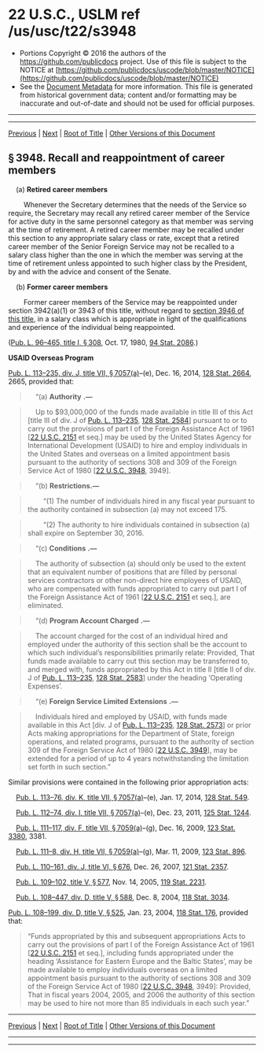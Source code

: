---
---

# 22 U.S.C., USLM ref /us/usc/t22/s3948

* Portions Copyright © 2016 the authors of the https://github.com/publicdocs project.
  Use of this file is subject to the NOTICE at [https://github.com/publicdocs/uscode/blob/master/NOTICE](https://github.com/publicdocs/uscode/blob/master/NOTICE)
* See the [Document Metadata](././../../../../..//README.md) for more information.
  This file is generated from historical government data; content and/or formatting may be inaccurate and out-of-date and should not be used for official purposes.

----------
----------

[Previous](./../../../../..//us/usc/t22/ch52/schIII/m__us_usc_t22_s3947.md) | [Next](./../../../../..//us/usc/t22/ch52/schIII/m__us_usc_t22_s3949.md) | [Root of Title](./../../../../../) | [Other Versions of this Document](https://publicdocs.github.io/go/links?ns=uslm&ref=%2Fus%2Fusc%2Ft22%2Fs3948)

## § 3948. Recall and reappointment of career members

    (a) __Retired career members__ 

        Whenever the Secretary determines that the needs of the Service so require, the Secretary may recall any retired career member of the Service for active duty in the same personnel category as that member was serving at the time of retirement. A retired career member may be recalled under this section to any appropriate salary class or rate, except that a retired career member of the Senior Foreign Service may not be recalled to a salary class higher than the one in which the member was serving at the time of retirement unless appointed to such higher class by the President, by and with the advice and consent of the Senate.

    (b) __Former career members__ 

        Former career members of the Service may be reappointed under section 3942(a)(1) or 3943 of this title, without regard to [section 3946 of this title][/us/usc/t22/s3946], in a salary class which is appropriate in light of the qualifications and experience of the individual being reappointed.

([Pub. L. 96–465, title I, § 308][/us/pl/96/465/s308], Oct. 17, 1980, [94 Stat. 2086][/us/stat/94/2086].)

 __USAID Overseas Program__ 

[Pub. L. 113–235, div. J, title VII, § 7057(a)][/us/pl/113/235/s7057/a]–(e), Dec. 16, 2014, [128 Stat. 2664][/us/stat/128/2664], 2665, provided that:

>     “(a)  __Authority__  __.—__ 

>     Up to $93,000,000 of the funds made available in title III of this Act \[title III of div. J of [Pub. L. 113–235][/us/pl/113/235], [128 Stat. 2584][/us/stat/128/2584]\] pursuant to or to carry out the provisions of part I of the Foreign Assistance Act of 1961 \[[22 U.S.C. 2151][/us/usc/t22/s2151] et seq.\] may be used by the United States Agency for International Development (USAID) to hire and employ individuals in the United States and overseas on a limited appointment basis pursuant to the authority of sections 308 and 309 of the Foreign Service Act of 1980 \[[22 U.S.C. 3948][/us/usc/t22/s3948], 3949\].

>     “(b) __Restrictions.—__ 

>         “(1) The number of individuals hired in any fiscal year pursuant to the authority contained in subsection (a) may not exceed 175.

>         “(2) The authority to hire individuals contained in subsection (a) shall expire on September 30, 2016.

>     “(c)  __Conditions__  __.—__ 

>     The authority of subsection (a) should only be used to the extent that an equivalent number of positions that are filled by personal services contractors or other non-direct hire employees of USAID, who are compensated with funds appropriated to carry out part I of the Foreign Assistance Act of 1961 \[[22 U.S.C. 2151][/us/usc/t22/s2151] et seq.\], are eliminated.

>     “(d)  __Program Account Charged__  __.—__ 

>     The account charged for the cost of an individual hired and employed under the authority of this section shall be the account to which such individual’s responsibilities primarily relate:  Provided, That funds made available to carry out this section may be transferred to, and merged with, funds appropriated by this Act in title II \[title II of div. J of [Pub. L. 113–235][/us/pl/113/235], [128 Stat. 2583][/us/stat/128/2583]\] under the heading ‘Operating Expenses’.

>     “(e)  __Foreign Service Limited Extensions__  __.—__ 

>     Individuals hired and employed by USAID, with funds made available in this Act \[div. J of [Pub. L. 113–235][/us/pl/113/235], [128 Stat. 2573][/us/stat/128/2573]\] or prior Acts making appropriations for the Department of State, foreign operations, and related programs, pursuant to the authority of section 309 of the Foreign Service Act of 1980 \[[22 U.S.C. 3949][/us/usc/t22/s3949]\], may be extended for a period of up to 4 years notwithstanding the limitation set forth in such section.”

Similar provisions were contained in the following prior appropriation acts:

    [Pub. L. 113–76, div. K, title VII, § 7057(a)][/us/pl/113/76/s7057/a]–(e), Jan. 17, 2014, [128 Stat. 549][/us/stat/128/549].

    [Pub. L. 112–74, div. I, title VII, § 7057(a)][/us/pl/112/74/s7057/a]–(e), Dec. 23, 2011, [125 Stat. 1244][/us/stat/125/1244].

    [Pub. L. 111–117, div. F, title VII, § 7059(a)][/us/pl/111/117/s7059/a]–(g), Dec. 16, 2009, [123 Stat. 3380][/us/stat/123/3380], 3381.

    [Pub. L. 111–8, div. H, title VII, § 7059(a)][/us/pl/111/8/s7059/a]–(g), Mar. 11, 2009, [123 Stat. 896][/us/stat/123/896].

    [Pub. L. 110–161, div. J, title VI, § 676][/us/pl/110/161/s676], Dec. 26, 2007, [121 Stat. 2357][/us/stat/121/2357].

    [Pub. L. 109–102, title V, § 577][/us/pl/109/102/s577], Nov. 14, 2005, [119 Stat. 2231][/us/stat/119/2231].

    [Pub. L. 108–447, div. D, title V, § 588][/us/pl/108/447/s588], Dec. 8, 2004, [118 Stat. 3034][/us/stat/118/3034].

[Pub. L. 108–199, div. D, title V, § 525][/us/pl/108/199/s525], Jan. 23, 2004, [118 Stat. 176][/us/stat/118/176], provided that: 

> “Funds appropriated by this and subsequent appropriations Acts to carry out the provisions of part I of the Foreign Assistance Act of 1961 \[[22 U.S.C. 2151][/us/usc/t22/s2151] et seq.\], including funds appropriated under the heading ‘Assistance for Eastern Europe and the Baltic States’, may be made available to employ individuals overseas on a limited appointment basis pursuant to the authority of sections 308 and 309 of the Foreign Service Act of 1980 \[[22 U.S.C. 3948][/us/usc/t22/s3948], 3949\]: Provided, That in fiscal years 2004, 2005, and 2006 the authority of this section may be used to hire not more than 85 individuals in each such year.”

----------

[Previous](./../../../../..//us/usc/t22/ch52/schIII/m__us_usc_t22_s3947.md) | [Next](./../../../../..//us/usc/t22/ch52/schIII/m__us_usc_t22_s3949.md) | [Root of Title](./../../../../../) | [Other Versions of this Document](https://publicdocs.github.io/go/links?ns=uslm&ref=%2Fus%2Fusc%2Ft22%2Fs3948)

----------
----------

[/us/usc/t22/s3946]: https://publicdocs.github.io/go/links?ns=uslm&ref=%2Fus%2Fusc%2Ft22%2Fs3946
[/us/pl/96/465/s308]: https://publicdocs.github.io/go/links?ns=uslm&ref=%2Fus%2Fpl%2F96%2F465%2Fs308
[/us/stat/94/2086]: https://publicdocs.github.io/go/links?ns=uslm&ref=%2Fus%2Fstat%2F94%2F2086
[/us/pl/113/235/s7057/a]: https://publicdocs.github.io/go/links?ns=uslm&ref=%2Fus%2Fpl%2F113%2F235%2Fs7057%2Fa
[/us/stat/128/2664]: https://publicdocs.github.io/go/links?ns=uslm&ref=%2Fus%2Fstat%2F128%2F2664
[/us/pl/113/235]: https://publicdocs.github.io/go/links?ns=uslm&ref=%2Fus%2Fpl%2F113%2F235
[/us/stat/128/2584]: https://publicdocs.github.io/go/links?ns=uslm&ref=%2Fus%2Fstat%2F128%2F2584
[/us/usc/t22/s2151]: https://publicdocs.github.io/go/links?ns=uslm&ref=%2Fus%2Fusc%2Ft22%2Fs2151
[/us/usc/t22/s3948]: https://publicdocs.github.io/go/links?ns=uslm&ref=%2Fus%2Fusc%2Ft22%2Fs3948
[/us/usc/t22/s2151]: https://publicdocs.github.io/go/links?ns=uslm&ref=%2Fus%2Fusc%2Ft22%2Fs2151
[/us/pl/113/235]: https://publicdocs.github.io/go/links?ns=uslm&ref=%2Fus%2Fpl%2F113%2F235
[/us/stat/128/2583]: https://publicdocs.github.io/go/links?ns=uslm&ref=%2Fus%2Fstat%2F128%2F2583
[/us/pl/113/235]: https://publicdocs.github.io/go/links?ns=uslm&ref=%2Fus%2Fpl%2F113%2F235
[/us/stat/128/2573]: https://publicdocs.github.io/go/links?ns=uslm&ref=%2Fus%2Fstat%2F128%2F2573
[/us/usc/t22/s3949]: https://publicdocs.github.io/go/links?ns=uslm&ref=%2Fus%2Fusc%2Ft22%2Fs3949
[/us/pl/113/76/s7057/a]: https://publicdocs.github.io/go/links?ns=uslm&ref=%2Fus%2Fpl%2F113%2F76%2Fs7057%2Fa
[/us/stat/128/549]: https://publicdocs.github.io/go/links?ns=uslm&ref=%2Fus%2Fstat%2F128%2F549
[/us/pl/112/74/s7057/a]: https://publicdocs.github.io/go/links?ns=uslm&ref=%2Fus%2Fpl%2F112%2F74%2Fs7057%2Fa
[/us/stat/125/1244]: https://publicdocs.github.io/go/links?ns=uslm&ref=%2Fus%2Fstat%2F125%2F1244
[/us/pl/111/117/s7059/a]: https://publicdocs.github.io/go/links?ns=uslm&ref=%2Fus%2Fpl%2F111%2F117%2Fs7059%2Fa
[/us/stat/123/3380]: https://publicdocs.github.io/go/links?ns=uslm&ref=%2Fus%2Fstat%2F123%2F3380
[/us/pl/111/8/s7059/a]: https://publicdocs.github.io/go/links?ns=uslm&ref=%2Fus%2Fpl%2F111%2F8%2Fs7059%2Fa
[/us/stat/123/896]: https://publicdocs.github.io/go/links?ns=uslm&ref=%2Fus%2Fstat%2F123%2F896
[/us/pl/110/161/s676]: https://publicdocs.github.io/go/links?ns=uslm&ref=%2Fus%2Fpl%2F110%2F161%2Fs676
[/us/stat/121/2357]: https://publicdocs.github.io/go/links?ns=uslm&ref=%2Fus%2Fstat%2F121%2F2357
[/us/pl/109/102/s577]: https://publicdocs.github.io/go/links?ns=uslm&ref=%2Fus%2Fpl%2F109%2F102%2Fs577
[/us/stat/119/2231]: https://publicdocs.github.io/go/links?ns=uslm&ref=%2Fus%2Fstat%2F119%2F2231
[/us/pl/108/447/s588]: https://publicdocs.github.io/go/links?ns=uslm&ref=%2Fus%2Fpl%2F108%2F447%2Fs588
[/us/stat/118/3034]: https://publicdocs.github.io/go/links?ns=uslm&ref=%2Fus%2Fstat%2F118%2F3034
[/us/pl/108/199/s525]: https://publicdocs.github.io/go/links?ns=uslm&ref=%2Fus%2Fpl%2F108%2F199%2Fs525
[/us/stat/118/176]: https://publicdocs.github.io/go/links?ns=uslm&ref=%2Fus%2Fstat%2F118%2F176
[/us/usc/t22/s2151]: https://publicdocs.github.io/go/links?ns=uslm&ref=%2Fus%2Fusc%2Ft22%2Fs2151
[/us/usc/t22/s3948]: https://publicdocs.github.io/go/links?ns=uslm&ref=%2Fus%2Fusc%2Ft22%2Fs3948


